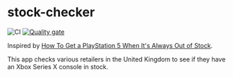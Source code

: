 # stock-checker

![CI](https://github.com/jonjam/stock-checker/workflows/CI/badge.svg?branch=main)
[![Quality gate](https://sonarcloud.io/api/project_badges/quality_gate?project=stock-checker)](https://sonarcloud.io/dashboard?id=stock-checker)

Inspired by [How To Get a PlayStation 5 When It's Always Out of Stock](https://dev.to/marisayou/how-to-get-a-playstation-5-when-it-s-always-out-of-stock-5d4i).

This app checks various retailers in the United Kingdom to see if they have an Xbox Series X console in stock.